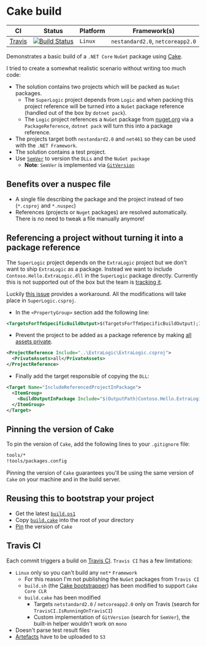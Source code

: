 # Cake build

| CI | Status | Platform | Framework(s)
| --- | --- | --- | --- |
| [Travis](#Travis-CI) | [![Build Status](https://travis-ci.org/gabrielweyer/cake-build.svg?branch=master)](https://travis-ci.org/gabrielweyer/cake-build) | `Linux` | `nestandard2.0`, `netcoreapp2.0`

Demonstrates a basic build of a `.NET Core` `NuGet` package using [Cake][cake].

I tried to create a somewhat realistic scenario without writing too much code:

- The solution contains two projects which will be packed as `NuGet` packages.
  - The `SuperLogic` project depends from `Logic` and when packing this project reference will be turned into a `NuGet` package reference (handled out of the box by `dotnet pack`).
  - The `Logic` project references a `NuGet` package from [nuget.org][nuget-org] via a `PackageReference`, `dotnet pack` will turn this into a package reference.
- The projects target both `nestandard2.0` and `net461` so they can be used with the `.NET Framework`.
- The solution contains a test project.
- Use [`SemVer`][semver] to version the `DLLs` and the `NuGet package`
  - **Note**: `SemVer` is implemented via [`GitVersion`][git-version]

## Benefits over a nuspec file

- A single file describing the package and the project instead of two (`*.csproj` and `*.nuspec`)
- References (projects or `Nuget` packages) are resolved automatically. There is no need to tweak a file manually anymore!

## Referencing a project without turning it into a package reference

The `SuperLogic` project depends on the `ExtraLogic` project but we don't want to ship `ExtraLogic` as a package. Instead we want to include `Contoso.Hello.ExtraLogic.dll` in the `SuperLogic` package directly. Currently this is not supported out of the box but the team is [tracking it][pack-issues].

Luckily [this issue][project-reference-dll-issue] provides a workaround. All the modifications will take place in `SuperLogic.csproj`.

- In the `<PropertyGroup>` section add the following line:

```xml
<TargetsForTfmSpecificBuildOutput>$(TargetsForTfmSpecificBuildOutput);IncludeReferencedProjectInPackage</TargetsForTfmSpecificBuildOutput>
```

- Prevent the project to be added as a package reference by making [all assets private][private-assets].

```xml
<ProjectReference Include="..\ExtraLogic\ExtraLogic.csproj">
  <PrivateAssets>all</PrivateAssets>
</ProjectReference>
```

- Finally add the target responsible of copying the `DLL`:

```xml
<Target Name="IncludeReferencedProjectInPackage">
  <ItemGroup>
    <BuildOutputInPackage Include="$(OutputPath)Contoso.Hello.ExtraLogic.dll" />
  </ItemGroup>
</Target>
```

## Pinning the version of Cake

To pin the version of `Cake`, add the following lines to your `.gitignore` file:

```bash
tools/*
!tools/packages.config
```

Pinning the version of `Cake` guarantees you'll be using the same version of `Cake` on your machine and in the build server.

## Reusing this to bootstrap your project

- Get the latest [`build.ps1`][build-ps1]
- Copy [`build.cake`][build-cake] into the root of your directory
- [Pin](#Pinning-the-version-of-Cake) the version of `Cake`

## Travis CI

Each commit triggers a build on [Travis CI][travis-ci]. `Travis CI` has a few limitations:

- `Linux` only so you can't build any `net*` `Framework`
  - For this reason I'm not publishing the `NuGet` packages from `Travis CI`
  - `build.sh` (the [Cake bootstrapper][build-sh]) has been modified to support `Cake Core CLR`
  - `build.cake` has been modified
    - Targets `netstandard2.0` / `netcoreapp2.0` only on Travis (search for `TravisCI.IsRunningOnTravisCI`)
    - Custom implementation of `GitVersion` (search for `SemVer`), the built-in helper wouldn't work on `mono`
- Doesn't parse test result files
- [Artefacts][travis-artefacts] have to be uploaded to `S3`

[cake]: https://cakebuild.net/
[build-ps1]: https://raw.githubusercontent.com/cake-build/example/master/build.ps1
[nuget-org]: https://www.nuget.org/
[build-cake]: build.cake
[semver]: https://semver.org/
[git-version]: https://gitversion.readthedocs.io/en/latest/
[pack-issues]: https://github.com/NuGet/Home/issues/6285
[project-reference-dll-issue]: https://github.com/NuGet/Home/issues/3891
[private-assets]: https://docs.microsoft.com/en-us/dotnet/core/tools/csproj#includeassets-excludeassets-and-privateassets
[travis-ci]: https://travis-ci.org/gabrielweyer/cake-build
[travis-artefacts]: https://docs.travis-ci.com/user/uploading-artifacts/
[build-sh]: https://raw.githubusercontent.com/cake-build/example/master/build.ps1
